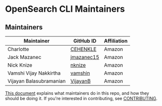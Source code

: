 # OpenSearch CLI Maintainers

## Maintainers
| Maintainer | GitHub ID | Affiliation |
| --------------- | --------- | ----------- |
| Charlotte | [CEHENKLE](https://github.com/CEHENKLE) | Amazon |
| Jack Mazanec| [jmazanec15](https://github.com/jmazanec15) | Amazon |
| Nick Knize | [nknize](https://github.com/nknize) | Amazon |
| Vamshi Vijay Nakkirtha | [vamshin](https://github.com/vamshin) | Amazon |
| Vijayan Balasubramanian | [VijayanB](https://github.com/VijayanB) | Amazon |

[This document](https://github.com/opensearch-project/.github/blob/main/MAINTAINERS.md) explains what maintainers do in this repo, and how they should be doing it. If you're interested in contributing, see [CONTRIBUTING](CONTRIBUTING.md).


